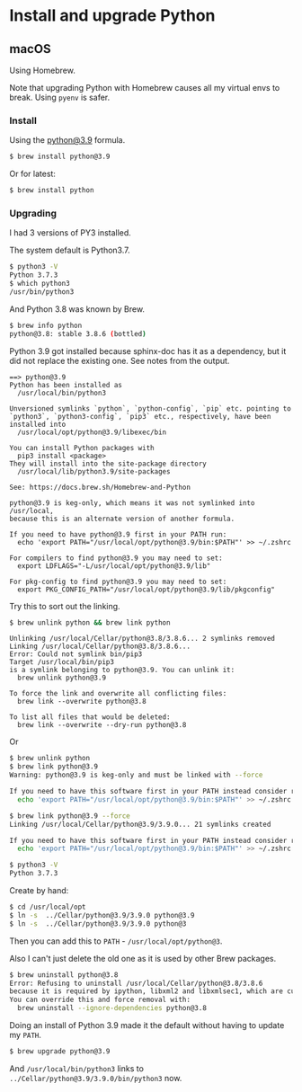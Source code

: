# Install and upgrade Python

## macOS

Using Homebrew.

Note that upgrading Python with Homebrew causes all my virtual envs to break. Using `pyenv` is safer.

### Install

Using the [python@3.9](https://formulae.brew.sh/formula/python@3.9) formula.

```sh
$ brew install python@3.9
```

Or for latest:

```sh
$ brew install python
```


### Upgrading

I had 3 versions of PY3 installed.

The system default is Python3.7.

```sh
$ python3 -V
Python 3.7.3
$ which python3
/usr/bin/python3
```

And Python 3.8 was known by Brew.

```sh
$ brew info python
python@3.8: stable 3.8.6 (bottled)
```

Python 3.9 got installed because sphinx-doc has it as a dependency, but it did not replace the existing one. See notes from the output.


```
==> python@3.9
Python has been installed as
  /usr/local/bin/python3

Unversioned symlinks `python`, `python-config`, `pip` etc. pointing to
`python3`, `python3-config`, `pip3` etc., respectively, have been installed into
  /usr/local/opt/python@3.9/libexec/bin

You can install Python packages with
  pip3 install <package>
They will install into the site-package directory
  /usr/local/lib/python3.9/site-packages

See: https://docs.brew.sh/Homebrew-and-Python

python@3.9 is keg-only, which means it was not symlinked into /usr/local,
because this is an alternate version of another formula.

If you need to have python@3.9 first in your PATH run:
  echo 'export PATH="/usr/local/opt/python@3.9/bin:$PATH"' >> ~/.zshrc

For compilers to find python@3.9 you may need to set:
  export LDFLAGS="-L/usr/local/opt/python@3.9/lib"

For pkg-config to find python@3.9 you may need to set:
  export PKG_CONFIG_PATH="/usr/local/opt/python@3.9/lib/pkgconfig"
```


Try this to sort out the linking.

```sh
$ brew unlink python && brew link python
```

```
Unlinking /usr/local/Cellar/python@3.8/3.8.6... 2 symlinks removed
Linking /usr/local/Cellar/python@3.8/3.8.6...
Error: Could not symlink bin/pip3
Target /usr/local/bin/pip3
is a symlink belonging to python@3.9. You can unlink it:
  brew unlink python@3.9

To force the link and overwrite all conflicting files:
  brew link --overwrite python@3.8

To list all files that would be deleted:
  brew link --overwrite --dry-run python@3.8
```

Or

```sh
$ brew unlink python
$ brew link python@3.9
Warning: python@3.9 is keg-only and must be linked with --force

If you need to have this software first in your PATH instead consider running:
  echo 'export PATH="/usr/local/opt/python@3.9/bin:$PATH"' >> ~/.zshrc
```


```sh
$ brew link python@3.9 --force
Linking /usr/local/Cellar/python@3.9/3.9.0... 21 symlinks created

If you need to have this software first in your PATH instead consider running:
  echo 'export PATH="/usr/local/opt/python@3.9/bin:$PATH"' >> ~/.zshrc
```
```sh
$ python3 -V
Python 3.7.3
```

Create by hand:


```sh
$ cd /usr/local/opt
$ ln -s  ../Cellar/python@3.9/3.9.0 python@3.9
$ ln -s  ../Cellar/python@3.9/3.9.0 python@3
```

Then you can add this to `PATH` - `/usr/local/opt/python@3`.


Also I can't just delete the old one as it is used by other Brew packages.

```sh
$ brew uninstall python@3.8
Error: Refusing to uninstall /usr/local/Cellar/python@3.8/3.8.6
because it is required by ipython, libxml2 and libxmlsec1, which are currently installed.
You can override this and force removal with:
  brew uninstall --ignore-dependencies python@3.8
```

Doing an install of Python 3.9 made it the default without having to update my `PATH`.

```sh
$ brew upgrade python@3.9
```

And `/usr/local/bin/python3` links to `../Cellar/python@3.9/3.9.0/bin/python3` now.

